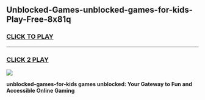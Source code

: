 
## Unblocked-Games-unblocked-games-for-kids-Play-Free-8x81q
<h3>
<a href="https://premium76.site?title=unblocked-games-for-kids&ref=23A">CLICK TO PLAY</a></h3>
<hr>

<h3>
<a href="https://premium76.site?title=unblocked-games-for-kids&ref=23A">CLICK 2 PLAY</a>
  
</h3>

<a href="https://premium76.site?title=unblocked-games-for-kids&ref=23A"><img src="https://clearcache.store/games.png"></a>


**unblocked-games-for-kids games unblocked: Your Gateway to Fun and Accessible Online Gaming**
